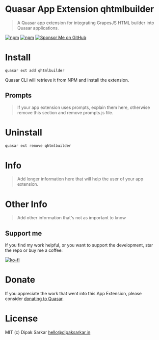 # Quasar App Extension qhtmlbuilder

> A Quasar app extension for integrating GrapesJS HTML builder into Quasar applications.

[![npm](https://img.shields.io/npm/v/quasar-app-extension-qhtmlbuilder.svg?label=quasar-app-extension-qhtmlbuilder)](https://www.npmjs.com/package/quasar-app-extension-qhtmlbuilder)
[![npm](https://img.shields.io/npm/dt/quasar-app-extension-qhtmlbuilder.svg)](https://www.npmjs.com/package/quasar-app-extension-qhtmlbuilder)
[![Sponsor Me on GitHub](https://img.shields.io/badge/sponsor-me-blue?logo=github)](https://github.com/sponsors/dipaksarkar)

# Install
```bash
quasar ext add qhtmlbuilder
```
Quasar CLI will retrieve it from NPM and install the extension.

## Prompts

> If your app extension uses prompts, explain them here, otherwise remove this section and remove prompts.js file.

# Uninstall
```bash
quasar ext remove qhtmlbuilder
```

# Info
> Add longer information here that will help the user of your app extension.

# Other Info
> Add other information that's not as important to know

## Support me

If you find my work helpful, or you want to support the development, star the repo or buy me a coffee:

[![ko-fi](https://www.ko-fi.com/img/githubbutton_sm.svg)](https://ko-fi.com/dipaksarkar)

# Donate
If you appreciate the work that went into this App Extension, please consider [donating to Quasar](https://donate.quasar.dev).

# License
MIT (c) Dipak Sarkar <hello@dipaksarkar.in>
